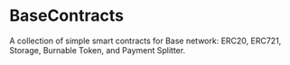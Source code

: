 # BaseContracts
A collection of simple smart contracts for Base network: ERC20, ERC721, Storage, Burnable Token, and Payment Splitter.
